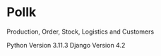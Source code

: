 # Pollk
Production, Order, Stock, Logistics and Customers

Python Version 3.11.3
Django Version 4.2
